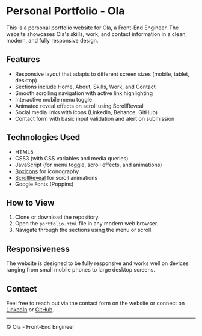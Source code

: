 # Personal Portfolio - Ola

This is a personal portfolio website for Ola, a Front-End Engineer. The website showcases Ola's skills, work, and contact information in a clean, modern, and fully responsive design.

## Features

- Responsive layout that adapts to different screen sizes (mobile, tablet, desktop)
- Sections include Home, About, Skills, Work, and Contact
- Smooth scrolling navigation with active link highlighting
- Interactive mobile menu toggle
- Animated reveal effects on scroll using ScrollReveal
- Social media links with icons (LinkedIn, Behance, GitHub)
- Contact form with basic input validation and alert on submission

## Technologies Used

- HTML5
- CSS3 (with CSS variables and media queries)
- JavaScript (for menu toggle, scroll effects, and animations)
- [Boxicons](https://boxicons.com/) for iconography
- [ScrollReveal](https://scrollrevealjs.org/) for scroll animations
- Google Fonts (Poppins)

## How to View

1. Clone or download the repository.
2. Open the `portfolio.html` file in any modern web browser.
3. Navigate through the sections using the menu or scroll.

## Responsiveness

The website is designed to be fully responsive and works well on devices ranging from small mobile phones to large desktop screens.

## Contact

Feel free to reach out via the contact form on the website or connect on [LinkedIn](https://linkedin.com/in/jawando-mubarak) or [GitHub](https://github.com/Mubarakjawando).

---

© Ola - Front-End Engineer
